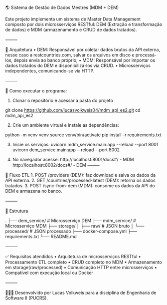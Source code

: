 🌎 Sistema de Gestão de Dados Mestres (MDM + DEM)

Este projeto implementa um sistema de Master Data Management composto por dois microsserviços RESTful: DEM (Extração e transformação de dados) e MDM (armazenamento e CRUD de dados tratados).

⸻

🧱 Arquitetura
	•	DEM: Responsável por coletar dados brutos da API externa, nesse caso a restcountries.com, salvar os arquivos em disco e processá-los, depois envia ao banco próprio;
	•	MDM: Responsável por importar os dados tratados do DEM e disponibilizá-los via CRUD.
	•	Microsserviços independentes, comunicando-se via HTTP.

⸻

🚀 Como executar o programa:

1. Clonar o repositório e acessar a pasta do projeto

git clone <https://github.com/lucasvolkweis04/mdm_api_es2.git>
cd mdm_api_es2


2. Crie um ambiente virtual e instale as dependências:

python -m venv venv
source venv/bin/activate
pip install -r requirements.txt

3. Inicie os serviços:
uvicorn mdm_service.main:app --reload --port 8001
uvicorn dem_service.main:app --reload --port 8002

4. No navegador acesse:
http://localhost:8001/docs#/  - MDM
http://localhost:8002/docs#/  - DEM
⸻

🧪 Fluxo ETL
	1.	POST /providers (DEM): faz download e salva os dados da API externa.
	2.	GET /countries/processed-latest (DEM): retorna os dados tratados.
	3.	POST /sync-from-dem (MDM): consome os dados da API do DEM e armazena no banco.

⸻

📂 Estrutura

.
├── dem_service/          # Microsserviço DEM
├── mdm_service/          # Microsserviço MDM
├── storage/
│   ├── raw/              # JSON bruto
│   └── processed/        # JSON processado
├── docker-compose.yml
├── requirements.txt
└── README.md


⸻

✅ Requisitos atendidos
	•	Arquitetura de microsserviços RESTful
	•	Processamento ETL completo
	•	CRUD completo no MDM
	•	Armazenamento em storage(raw/processed)
	•	Comunicação HTTP entre microsserviços
	•	Compatível com execução local ou Docker

⸻

👨🏻‍💻 Desenvolvido por Lucas Volkweis para a disciplina de Engenharia de Software II (PUCRS).

